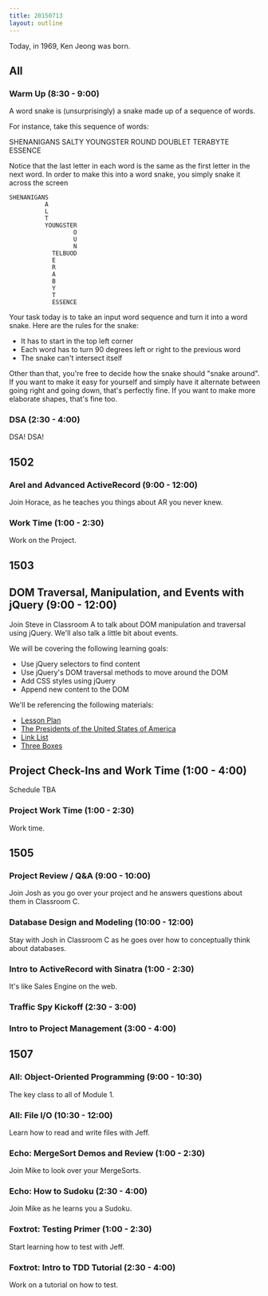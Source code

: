 ```yaml
---
title: 20150713
layout: outline
---
```


Today, in 1969, Ken Jeong was born.

## All

### Warm Up (8:30 - 9:00)

A word snake is (unsurprisingly) a snake made up of a sequence of words.

For instance, take this sequence of words:

SHENANIGANS SALTY YOUNGSTER ROUND DOUBLET TERABYTE ESSENCE

Notice that the last letter in each word is the same as the first letter in the next word. In order to make this into a word snake, you simply snake it across the screen

```
SHENANIGANS
          A
          L
          T
          YOUNGSTER
                  O
                  U
                  N
            TELBUOD
            E
            R
            A
            B
            Y
            T
            ESSENCE
```

Your task today is to take an input word sequence and turn it into a word snake. Here are the rules for the snake:

* It has to start in the top left corner
* Each word has to turn 90 degrees left or right to the previous word
* The snake can't intersect itself

Other than that, you're free to decide how the snake should "snake around". If you want to make it easy for yourself and simply have it alternate between going right and going down, that's perfectly fine. If you want to make more elaborate shapes, that's fine too.


### DSA (2:30 - 4:00)

DSA! DSA!


## 1502

### Arel and Advanced ActiveRecord (9:00 - 12:00)

Join Horace, as he teaches you things about AR you never knew.

### Work Time (1:00 - 2:30)

Work on the Project.


## 1503

## DOM Traversal, Manipulation, and Events with jQuery (9:00 - 12:00)

Join Steve in Classroom A to talk about DOM manipulation and traversal using jQuery. We'll also talk a little bit about events.

We will be covering the following learning goals:

* Use jQuery selectors to find content
* Use jQuery's DOM traversal methods to move around the DOM
* Add CSS styles using jQuery
* Append new content to the DOM

We'll be referencing the following materials:

* [Lesson Plan](https://github.com/turingschool/lesson_plans/blob/master/ruby_04-apis_and_scalability/jquery_dom_traversal_and_manipulation.md)
* [The Presidents of the United States of America](http://output.jsbin.com/rejuya)
* [Link List](http://jsbin.com/basolo/)
* [Three Boxes](http://jsbin.com/hamelu/21/edit?html,css,js,output)

## Project Check-Ins and Work Time (1:00 - 4:00)

Schedule TBA


### Project Work Time (1:00 - 2:30)

Work time.


## 1505

### Project Review / Q&A (9:00 - 10:00)

Join Josh as you go over your project and he answers questions about them in Classroom C.

### Database Design and Modeling (10:00 - 12:00)

Stay with Josh in Classroom C as he goes over how to conceptually think about databases.

### Intro to ActiveRecord with Sinatra (1:00 - 2:30)

It's like Sales Engine on the web.

### Traffic Spy Kickoff (2:30 - 3:00)


### Intro to Project Management (3:00 - 4:00)


## 1507

### All: Object-Oriented Programming (9:00 - 10:30)

The key class to all of Module 1.

### All: File I/O (10:30 - 12:00)

Learn how to read and write files with Jeff.

### Echo: MergeSort Demos and Review (1:00 - 2:30)

Join Mike to look over your MergeSorts.

### Echo: How to Sudoku (2:30 - 4:00)

Join Mike as he learns you a Sudoku.

### Foxtrot: Testing Primer (1:00 - 2:30)

Start learning how to test with Jeff.

### Foxtrot: Intro to TDD Tutorial (2:30 - 4:00)

Work on a tutorial on how to test.
